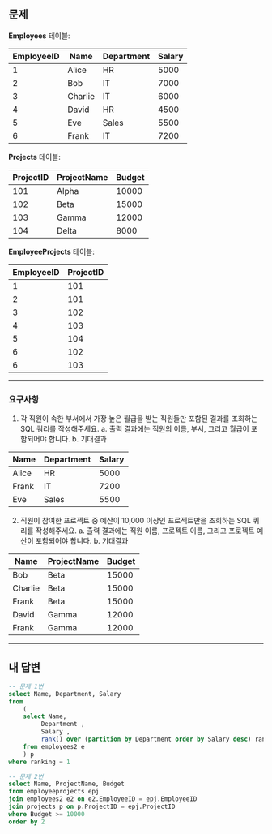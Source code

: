 ## 문제

**Employees** 테이블:

|EmployeeID|Name|Department|Salary|
|---|---|---|---|
|1|Alice|HR|5000|
|2|Bob|IT|7000|
|3|Charlie|IT|6000|
|4|David|HR|4500|
|5|Eve|Sales|5500|
|6|Frank|IT|7200|

**Projects** 테이블:

|ProjectID|ProjectName|Budget|
|---|---|---|
|101|Alpha|10000|
|102|Beta|15000|
|103|Gamma|12000|
|104|Delta|8000|

**EmployeeProjects** 테이블:

|EmployeeID|ProjectID|
|---|---|
|1|101|
|2|101|
|3|102|
|4|103|
|5|104|
|6|102|
|6|103|

---
### 요구사항

1. 각 직원이 속한 부서에서 가장 높은 월급을 받는 직원들만 포함된 결과를 조회하는 SQL 쿼리를 작성해주세요.
    a. 출력 결과에는 직원의 이름, 부서, 그리고 월급이 포함되어야 합니다.
    b. 기대결과

|Name|Department|Salary|
|---|---|---|
|Alice|HR|5000|
|Frank|IT|7200|
|Eve|Sales|5500|

2. 직원이 참여한 프로젝트 중 예산이 10,000 이상인 프로젝트만을 조회하는 SQL 쿼리를 작성해주세요.
    a. 출력 결과에는 직원 이름, 프로젝트 이름, 그리고 프로젝트 예산이 포함되어야 합니다.
    b. 기대결과

|Name|ProjectName|Budget|
|---|---|---|
|Bob|Beta|15000|
|Charlie|Beta|15000|
|Frank|Beta|15000|
|David|Gamma|12000|
|Frank|Gamma|12000|

---

## 내 답변

```sql
-- 문제 1번
select Name, Department, Salary
from
	(
	select Name,
		 Department ,
		 Salary , 
		 rank() over (partition by Department order by Salary desc) ranking
	from employees2 e
	) p
where ranking = 1

-- 문제 2번
select Name, ProjectName, Budget
from employeeprojects epj
join employees2 e2 on e2.EmployeeID = epj.EmployeeID
join projects p on p.ProjectID = epj.ProjectID
where Budget >= 10000
order by 2

```
